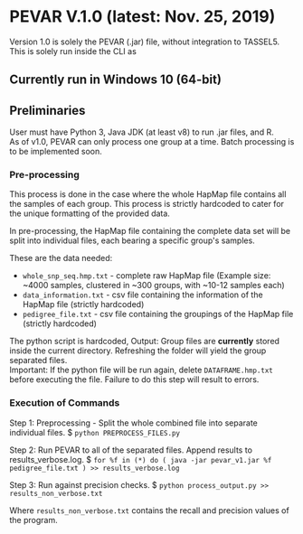 # PEVAR V.1.0 (latest: Nov. 25, 2019)
Version 1.0 is solely the PEVAR (.jar) file, without integration to TASSEL5. This is solely run inside the CLI as 
## Currently run in Windows 10 (64-bit)

## Preliminaries
User must have Python 3, Java JDK (at least v8) to run .jar files, and R.\
As of v1.0, PEVAR can only process one group at a time. Batch processing is to be implemented soon.

### Pre-processing
This process is done in the case where the whole HapMap file contains all the samples of each group. This process is strictly hardcoded to cater for the unique formatting of the provided data.

In pre-processing, the HapMap file containing the complete data set will be split into individual files, each bearing a specific group's samples.

These are the data needed:
* `whole_snp_seq.hmp.txt` - complete raw HapMap file (Example size: ~4000 samples, clustered in ~300 groups, with ~10-12 samples each)
* `data_information.txt` - csv file containing the information of the HapMap file (strictly hardcoded)
* `pedigree_file.txt` - csv file containing the groupings of the HapMap file (strictly hardcoded)

The python script is hardcoded, 
Output: Group files are __currently__ stored inside the current directory. Refreshing the folder will yield the group separated files. \
Important: If the python file will be run again, delete `DATAFRAME.hmp.txt` before executing the file. Failure to do this step will result to errors.

### Execution of Commands
Step 1: Preprocessing - Split the whole combined file into separate individual files.
$ `python PREPROCESS_FILES.py` </br>

Step 2: Run PEVAR to all of the separated files. Append results to results_verbose.log.
$ `for %f in (*) do ( java -jar pevar_v1.jar %f pedigree_file.txt ) >> results_verbose.log` </br>

Step 3: Run against precision checks.
$ `python process_output.py >> results_non_verbose.txt`

Where `results_non_verbose.txt` contains the recall and precision values of the program.

